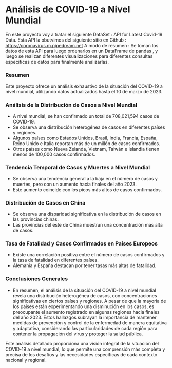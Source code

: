 # Análisis de COVID-19 a Nivel Mundial
En este proyecto voy a tratar el siguiente DataSet : API for Latest Covid-19 Data. 
Esta API la obutvimos del siguiente sitio en Github : https://coronavirus.m.pipedream.net 
A modo de resumen : Se toman los datos de esta API para luego ordenarlos en un DataFrame de pandas , y luego se realizan diferentes visualizaciones para diferentes consultas especificas de datos para finalmente analizarlas. 

### Resumen

Este proyecto ofrece un análisis exhaustivo de la situación del COVID-19 a nivel mundial, utilizando datos actualizados hasta el 10 de marzo de 2023.

### Análisis de la Distribución de Casos a Nivel Mundial

- A nivel mundial, se han confirmado un total de 708,021,594 casos de COVID-19.
- Se observa una distribución heterogénea de casos en diferentes países y regiones.
- Algunos países como Estados Unidos, Brasil, India, Francia, España, Reino Unido e Italia reportan más de un millón de casos confirmados.
- Otros países como Nueva Zelanda, Vietnam, Taiwán e Islandia tienen menos de 100,000 casos confirmados.

### Tendencia Temporal de Casos y Muertes a Nivel Mundial

- Se observa una tendencia general a la baja en el número de casos y muertes, pero con un aumento hacia finales del año 2023.
- Este aumento coincide con los picos más altos de casos confirmados.

### Distribución de Casos en China

- Se observa una disparidad significativa en la distribución de casos en las provincias chinas.
- Las provincias del este de China muestran una concentración más alta de casos.

### Tasa de Fatalidad y Casos Confirmados en Países Europeos

- Existe una correlación positiva entre el número de casos confirmados y la tasa de fatalidad en diferentes países.
- Alemania y España destacan por tener tasas más altas de fatalidad.

### Conclusiones Generales

- En resumen, el análisis de la situación del COVID-19 a nivel mundial revela una distribución heterogénea de casos, con concentraciones significativas en ciertos países y regiones. A pesar de que la mayoría de los países están experimentando una disminución en los casos, es preocupante el aumento registrado en algunas regiones hacia finales del año 2023. Estos hallazgos subrayan la importancia de mantener medidas de prevención y control de la enfermedad de manera equitativa y adaptativa, considerando las particularidades de cada región para contener la propagación del virus y proteger la salud pública.

Este análisis detallado proporciona una visión integral de la situación del COVID-19 a nivel mundial, lo que permite una comprensión más completa y precisa de los desafíos y las necesidades específicas de cada contexto nacional y regional.
